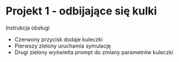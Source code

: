 # Projekt 1 - odbijające się kulki

Instrukcja obsługi
- Czerwony przycisk dodaje kuleczki
- Pierwszy zielony uruchamia symulację
- Drugi zielony wyświetla prompt do zmiany parametrów kuleczki
